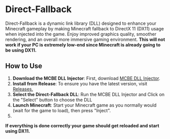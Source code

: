 # Direct-Fallback
Direct-Fallback is a dynamic link library (DLL) designed to enhance your Minecraft gameplay by making Minecraft fallback to DirectX 11 (DX11) usage when injected into the game. Enjoy improved graphics quality, smoother rendering, and an overall more immersive gaming environment.
**This will not work if your PC is extremely low-end since Minecraft is already going to be using DX11.**

## How to Use
1. **Download the MCBE DLL Injector**: First, download [MCBE DLL Injector](https://github.com/ambiennt/MCBE-DLL-Injector).
2. **Install from Release**: To ensure you have the latest version, visit [Releases.](https://github.com/WhiteOnGitHub/Direct-Fallback/releases)
3. **Select the Direct-Fallback DLL**: Run the MCBE DLL Injector and Click on the "Select" button to choose the DLL
4. **Launch Minecraft**: Start your Minecraft game as you normally would (wait for the game to load), then press "Inject".
5. 
**If everything is done correctly your game should get reloaded and start using DX11.**
